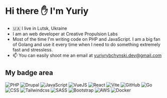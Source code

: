 # Hi there ✋ I'm Yuriy

- :ukraine: I live in Lutsk, Ukraine
- I am an web developer at Creative Propulsion Labs
- Most of the time I'm writing code on PHP and JavaScript. I am a big fan of Golang and use it every time when I need to do something extremely fast and stressless. 
- 📫 You can easily shoot me an email at yuriyrybchynski.dev@gmail.com

## My badge area
![PHP](https://img.shields.io/badge/PHP-777BB4.svg?style=for-the-badge&logo=PHP&logoColor=white) ![Drupal](https://img.shields.io/badge/Drupal-0678BE.svg?style=for-the-badge&logo=Drupal&logoColor=white) ![JavaScript](https://img.shields.io/badge/JavaScript-F7DF1E.svg?style=for-the-badge&logo=JavaScript&logoColor=black) ![VueJS](https://img.shields.io/badge/Vue.js-4FC08D.svg?style=for-the-badge&logo=vuedotjs&logoColor=white) ![React](https://img.shields.io/badge/React-61DAFB.svg?style=for-the-badge&logo=React&logoColor=black) ![Vite](https://img.shields.io/badge/Vite-646CFF.svg?style=for-the-badge&logo=Vite&logoColor=white) ![GitHub](https://img.shields.io/badge/GitHub-181717.svg?style=for-the-badge&logo=GitHub&logoColor=white) ![Go](https://img.shields.io/badge/go-%2300ADD8.svg?style=for-the-badge&logo=go&logoColor=white) ![CSS](https://img.shields.io/badge/CSS3-1572B6.svg?style=for-the-badge&logo=CSS3&logoColor=white) ![Tailwindcss](https://img.shields.io/badge/Tailwind%20CSS-06B6D4.svg?style=for-the-badge&logo=Tailwind-CSS&logoColor=white) ![SASS](https://img.shields.io/badge/Sass-CC6699.svg?style=for-the-badge&logo=Sass&logoColor=white) ![Bootstrap](https://img.shields.io/badge/Bootstrap-7952B3.svg?style=for-the-badge&logo=Bootstrap&logoColor=white) ![AWS](https://img.shields.io/badge/Amazon%20AWS-232F3E.svg?style=for-the-badge&logo=Amazon-AWS&logoColor=white) ![Docker](https://img.shields.io/badge/Docker-2496ED.svg?style=for-the-badge&logo=Docker&logoColor=white) 

<!--
**rybchynski/rybchynski** is a ✨ _special_ ✨ repository because its `README.md` (this file) appears on your GitHub profile.

Here are some ideas to get you started:

- 🔭 I’m currently working on ...
- 🌱 I’m currently learning ...
- 👯 I’m looking to collaborate on ...
- 🤔 I’m looking for help with ...
- 💬 Ask me about ...
- 📫 How to reach me: ...
- 😄 Pronouns: ...
- ⚡ Fun fact: ...
-->

